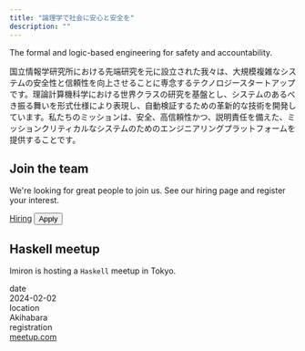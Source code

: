 ```yaml
---
title: "論理学で社会に安心と安全を"
description: ""
---
```


<div class="slogan">
The formal and logic-based engineering for safety and accountability.
</div>

<p class="pitch">
国立情報学研究所における先端研究を元に設立された我々は、大規模複雑なシステムの安全性と信頼性を向上させることに専念するテクノロジースタートアップです。理論計算機科学における世界クラスの研究を基盤とし、システムのあるべき振る舞いを形式仕様により表現し、自動検証するための革新的な技術を開発しています。私たちのミッションは、安全、高信頼性かつ、説明責任を備えた、ミッションクリティカルなシステムのためのエンジニアリングプラットフォームを提供することです。

</p>

<div class="highlights">

  <div class="highlight">
    <h2>Join the team</h2>
    <p>We're looking for great people to join us. See our hiring page and register your interest.</p>
    <div class="highlight-actions">
      <a class="button" href="career">Hiring</a>
      <button class="button">Apply</button>
    </div>
  </div>
  
  <div class="highlight">
    <h2>Haskell meetup</h2>
    <p>Imiron is hosting a <code>Haskell</code> meetup in Tokyo.</p>
    <div class="fields">
      <div class="field field-small">
        <div class="field-name">date</div>
        <div class="field-item">2024-02-02</div>
      </div>
      <div class="field field-small">
        <div class="field-name">location</div>
        <div class="field-item">Akihabara</div>
      </div>
      <div class="field field-small">
        <div class="field-name">registration</div>
        <div class="field-item"><a href="todo.com">meetup.com</a></div>
      </div>
    </div>
  </div>
  
</div>

